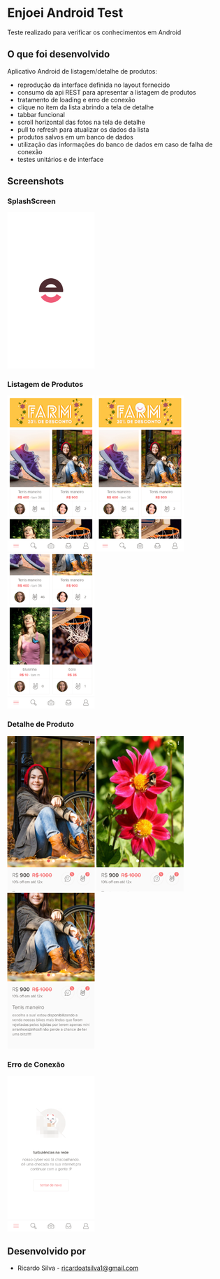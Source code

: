 # Enjoei Android Test

Teste realizado para verificar os conhecimentos em Android

## O que foi desenvolvido

Aplicativo Android de listagem/detalhe de produtos:

 * reprodução da interface definida no layout fornecido
 * consumo da api REST para apresentar a listagem de produtos
 * tratamento de loading e erro de conexão
 * clique no item da lista abrindo a tela de detalhe
 * tabbar funcional
 * scroll horizontal das fotos na tela de detalhe
 * pull to refresh para atualizar os dados da lista
 * produtos salvos em um banco de dados
 * utilização das informações do banco de dados em caso de falha de conexão
 * testes unitários e de interface

## Screenshots

### SplashScreen
<img src="screenshots/splash.png" width="200">


### Listagem de Produtos
<img src="screenshots/listagem1.png" width="200">  <img src="screenshots/listagem3.png" width="200">  <img src="screenshots/listagem2.png" width="200">

### Detalhe de Produto
<img src="screenshots/detalhe_foto1.png" width="200">  <img src="screenshots/detalhe_foto2.png" width="200">  <img src="screenshots/detalhe_foto3.png" width="200">

### Erro de Conexão
<img src="screenshots/erro_conexao.png" width="200">

## Desenvolvido por

 * Ricardo Silva - <ricardoatsilva1@gmail.com>